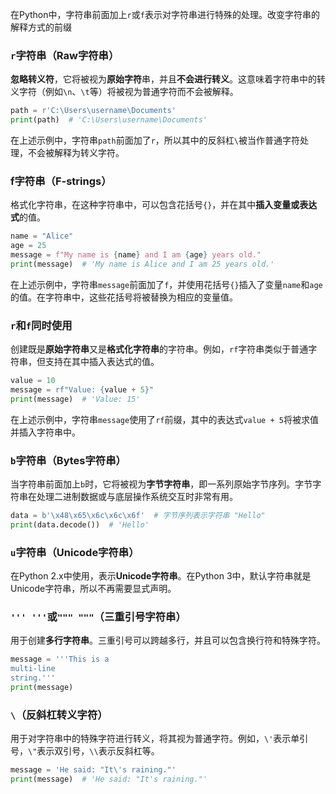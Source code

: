 在Python中，字符串前面加上`r`或`f`表示对字符串进行特殊的处理。改变字符串的解释方式的前缀
### `r`字符串（Raw字符串）
**忽略转义符**，它将被视为**原始字符**串，并且**不会进行转义**。这意味着字符串中的转义字符（例如`\n`、`\t`等）将被视为普通字符而不会被解释。
```python
path = r'C:\Users\username\Documents'
print(path)  # 'C:\Users\username\Documents'
```
在上述示例中，字符串`path`前面加了`r`，所以其中的反斜杠`\`被当作普通字符处理，不会被解释为转义字符。
### f字符串（F-strings）
格式化字符串，在这种字符串中，可以包含花括号`{}`，并在其中**插入变量或表达式**的值。
```python
name = "Alice"
age = 25
message = f"My name is {name} and I am {age} years old."
print(message)  # 'My name is Alice and I am 25 years old.'
```
在上述示例中，字符串`message`前面加了`f`，并使用花括号`{}`插入了变量`name`和`age`的值。在字符串中，这些花括号将被替换为相应的变量值。
### `r`和`f`同时使用
创建既是**原始字符串**又是**格式化字符串**的字符串。例如，`rf`字符串类似于普通字符串，但支持在其中插入表达式的值。
```python
value = 10
message = rf"Value: {value + 5}"
print(message)  # 'Value: 15'
```
在上述示例中，字符串`message`使用了`rf`前缀，其中的表达式`value + 5`将被求值并插入字符串中。
### `b`字符串（Bytes字符串）
当字符串前面加上`b`时，它将被视为**字节字符串**，即一系列原始字节序列。字节字符串在处理二进制数据或与底层操作系统交互时非常有用。
```python
data = b'\x48\x65\x6c\x6c\x6f'  # 字节序列表示字符串 "Hello"
print(data.decode())  # 'Hello'
```
### `u`字符串（Unicode字符串）
在Python 2.x中使用，表示**Unicode字符串**。在Python 3中，默认字符串就是Unicode字符串，所以不再需要显式声明。
### `''' '''`或`""" """`（三重引号字符串）
用于创建**多行字符串**。三重引号可以跨越多行，并且可以包含换行符和特殊字符。
```python
message = '''This is a
multi-line
string.'''
print(message)
```
### `\`（反斜杠转义字符）
用于对字符串中的特殊字符进行转义，将其视为普通字符。例如，`\'`表示单引号，`\"`表示双引号，`\\`表示反斜杠等。
```python
message = 'He said: "It\'s raining."'
print(message)  # 'He said: "It's raining."'
```

